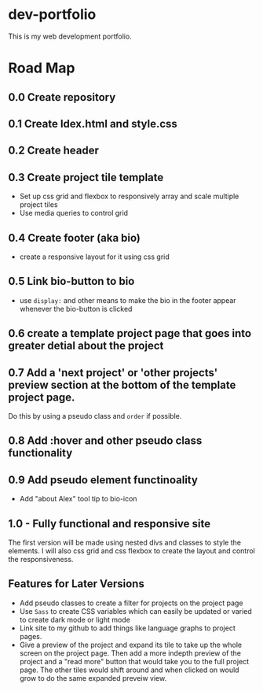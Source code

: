 # dev-portfolio
This is my web development portfolio.



# Road Map

## 0.0 Create repository

## 0.1 Create Idex.html and style.css

## 0.2 Create header

## 0.3 Create project tile template
- Set up css grid and flexbox to responsively array and scale multiple project tiles
- Use media queries to control grid

## 0.4 Create footer (aka bio)
- create a responsive layout for it using css grid

## 0.5 Link bio-button to bio
- use `display:` and other means to make the bio in the footer appear whenever the bio-button is clicked

## 0.6 create a template project page that goes into greater detial about the project

## 0.7 Add a 'next project' or 'other projects' preview section at the bottom of the template project page.
Do this by using a pseudo class and `order` if possible.

## 0.8 Add :hover and other pseudo class functionality

## 0.9 Add pseudo element functinoality
- Add "about Alex" tool tip to bio-icon

## 1.0 - Fully functional and responsive site
The first version will be made using nested divs and classes to style the elements. I will also css grid and css flexbox to create the layout and control the responsiveness.

## Features for Later Versions
- Add pseudo classes to create a filter for projects on the project page
- Use `Sass` to create CSS variables which can easily be updated or varied to create dark mode or light mode
- Link site to my github to add things like language graphs to project pages.
- Give a preview of the project and expand its tile to take up the whole screen on the project page. Then add a more indepth preview of the project and a "read more" button that would take you to the full project page. The other tiles would shift around and when clicked on would grow to do the same expanded preveiw view.